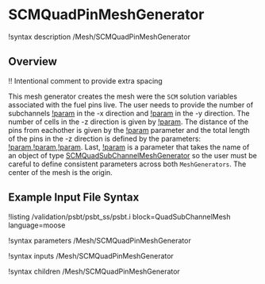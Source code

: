 # SCMQuadPinMeshGenerator

!syntax description /Mesh/SCMQuadPinMeshGenerator

## Overview

!! Intentional comment to provide extra spacing

This mesh generator creates the mesh were the `SCM` solution variables associated with the fuel pins live.
The user needs to provide the number of subchannels [!param](/Mesh/SCMQuadPinMeshGenerator/nx) in the -x direction and [!param](/Mesh/SCMQuadPinMeshGenerator/ny) in the -y direction.
The number of cells in the -z direction is given by [!param](/Mesh/SCMQuadPinMeshGenerator/n_cells). The distance of the pins from eachother is given by the [!param](/Mesh/SCMQuadPinMeshGenerator/pitch) parameter and the total length of the pins in the -z direction is defined by the parameters: [!param](/Mesh/SCMQuadPinMeshGenerator/heated_length),[!param](/Mesh/SCMQuadPinMeshGenerator/unheated_length_entry),[!param](/Mesh/SCMQuadPinMeshGenerator/unheated_length_exit). Last, [!param](/Mesh/SCMQuadPinMeshGenerator/input) is a parameter that takes the name of an object of type [SCMQuadSubChannelMeshGenerator](SCMQuadSubChannelMeshGenerator.md) so the user must be careful to define consistent parameters across both `MeshGenerators`. The center of the mesh is the origin.

## Example Input File Syntax

!listing /validation/psbt/psbt_ss/psbt.i block=QuadSubChannelMesh language=moose

!syntax parameters /Mesh/SCMQuadPinMeshGenerator

!syntax inputs /Mesh/SCMQuadPinMeshGenerator

!syntax children /Mesh/SCMQuadPinMeshGenerator
